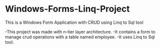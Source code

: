 # Windows-Forms-Linq-Project
This is a Windows Form Application with CRUD using Linq to Sql tool

-This project was made with n-tier layer architecture.
-It contains a form to manage crud operations with a table named employee.
-It uses Linq to Sql tool.
